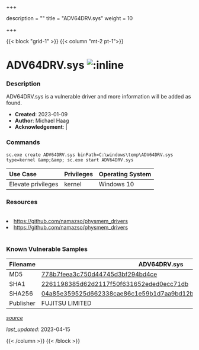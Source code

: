 +++

description = ""
title = "ADV64DRV.sys"
weight = 10

+++


{{< block "grid-1" >}}
{{< column "mt-2 pt-1">}}


# ADV64DRV.sys ![:inline](/images/twitter_verified.png) 


### Description

ADV64DRV.sys is a vulnerable driver and more information will be added as found.

- **Created**: 2023-01-09
- **Author**: Michael Haag
- **Acknowledgement**:  | [](https://twitter.com/)

### Commands

```
sc.exe create ADV64DRV.sys binPath=C:\windows\temp\ADV64DRV.sys type=kernel &amp;&amp; sc.exe start ADV64DRV.sys
```

| Use Case | Privileges | Operating System | 
|:---- | ---- | ---- |
| Elevate privileges | kernel | Windows 10 |

### Resources
<br>
<li><a href=" https://github.com/namazso/physmem_drivers"> https://github.com/namazso/physmem_drivers</a></li>
<li><a href="https://github.com/namazso/physmem_drivers">https://github.com/namazso/physmem_drivers</a></li>
<br>

### Known Vulnerable Samples

| Filename | ADV64DRV.sys |
|:---- | ---- | 
| MD5 | <a href="https://www.virustotal.com/gui/file/778b7feea3c750d44745d3bf294bd4ce">778b7feea3c750d44745d3bf294bd4ce</a> |
| SHA1 | <a href="https://www.virustotal.com/gui/file/2261198385d62d2117f50f631652eded0ecc71db">2261198385d62d2117f50f631652eded0ecc71db</a> |
| SHA256 | <a href="https://www.virustotal.com/gui/file/04a85e359525d662338cae86c1e59b1d7aa9bd12b920e8067503723dc1e03162">04a85e359525d662338cae86c1e59b1d7aa9bd12b920e8067503723dc1e03162</a> |
| Publisher | FUJITSU LIMITED || Signature | FUJITSU LIMITED , VeriSign Class 3 Code Signing 2004 CA, VeriSign Class 3 Public Primary CA   || Date | 01:30 AM 08/29/2006 || Company | FUJITSU LIMITED. || Product | MicrosoftR WindowsR Operating System || OriginalFilename | ADV64DRV.sys |


[*source*](https://github.com/magicsword-io/LOLDrivers/tree/main/yaml/adv64drv.yaml)

*last_updated:* 2023-04-15








{{< /column >}}
{{< /block >}}
